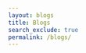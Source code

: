 ```yaml
---
layout: blogs 
title: Blogs
search_exclude: true
permalink: /blogs/
---
```

<html>
<meta name="viewport" content="width=device-width, initial-scale=1">
<script src="https://utteranc.es/client.js"
        repo="nighthawkcoders/portfolio_2025"
        issue-term="title"
        label="blogpost-comment"
        theme="github-light"
        crossorigin="anonymous"
        async>
</script>
